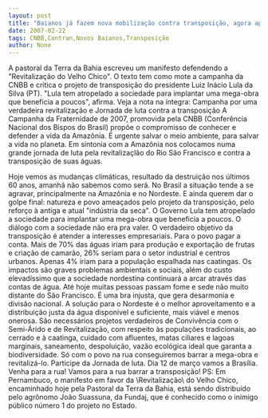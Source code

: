 ```yaml
---
layout: post
title: "Baianos já fazem nova mobilização contra transposição, agora aproveitando mote da CNBB"
date: 2007-02-22
tags: CNBB,Contran,Novos Baianos,Transposição
author: None
---
```

A pastoral da Terra da Bahia escreveu um manifesto&nbsp;defendendo a \"Revitalização do Velho Chico\". O texto tem como mote a campanha da CNBB e critica o projeto de transposição do presidente Luiz Inácio Lula da Silva (PT). \"Lula tem atropelado a sociedade para implantar uma mega-obra que beneficia a poucos\", afirma.
Veja a nota na íntegra: 
Campanha por uma verdadeira revitalização e Jornada de luta contra a transposição
A Campanha da Fraternidade de 2007, promovida pela CNBB (Conferência Nacional dos Bispos do Brasil) propõe o compromisso de conhecer e defender a vida da Amazônia. É urgente salvar o meio ambiente, para salvar a vida no planeta. Em sintonia com a Amazônia nos colocamos numa grande jornada de luta pela revitalizaçlão do Rio São Francisco e contra a transposição de suas águas.

Hoje vemos as mudanças climáticas, resultado da destruição nos últimos 60 anos, amanhã não sabemos como será. No Brasil a situação tende a se agravar, principalmente na Amazônia e no Nordeste. E ainda querem dar o golpe final: natureza e povo ameaçados pelo projeto da transposição, pelo reforço à antiga e atual \"indústria da seca\".
O Governo Lula tem atropelado a sociedade para implantar uma mega-obra que beneficia a poucos. O diálogo com a sociedade não era pra valer. 
O verdadeiro objetivo da transposição é atender a interesses empresariais. Para o povo pagar a conta. Mais de 70% das águas iriam para produção e exportação de frutas e criação de camarão, 26% seriam para o setor industrial e centros urbanos. Apenas 4% iriam para a população espalhada nas caatingas. 
Os impactos são graves problemas ambientais e sociais, além do custo elevadíssimo que a sociedade nordestina continuará a arcar através das contas de água. Até hoje muitas pessoas passam fome e sede não muito distante do São Francisco.
É uma bra injusta, que gera desarmonia e divisão nacional. 
A solução para o Nordeste é o melhor aproveitamento e a distribuição justa da água disponível e suficiente, mais viável e menos onerosa. São necessários projetos verdadeiros de Convivência com o Semi-Árido e de Revitalização, com respeito às populações tradicionais, ao cerrado e à caatinga, cuidado com afluentes, matas ciliares e lagoas marginais, saneamento, despoluição, vazão ecológica ideal que garanta a biodiversidade.
Só com o povo na rua conseguiremos barrar a mega-obra e revitalizá-lo. Participe da Jornada de luta. Dia 12 de março vamos a Brasília. Venha para a rua! 
Vamos para a rua barrar a transposição!
PS: Em Pernambuco, o manifesto em favor da \Revitalização\ do Velho Chico, encaminhado hoje pela Pastoral da Terra da Bahia, está sendo distribuído pelo agrônomo João Suassuna, da Fundaj, que é conhecido como o inimigo público número 1 do projeto no Estado. 